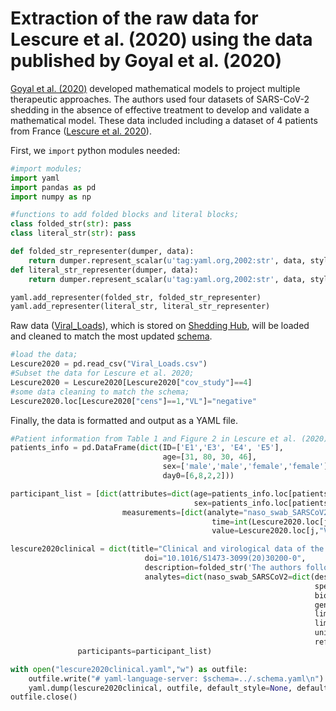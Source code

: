 # Extraction of the raw data for Lescure et al. (2020) using the data published by Goyal et al. (2020)

[Goyal et al. (2020)](https://www.science.org/doi/10.1126/sciadv.abc7112) developed mathematical models to project multiple therapeutic approaches. The authors used four datasets of SARS-CoV-2 shedding in the absence of effective treatment to develop and validate a mathematical model. These data included including a dataset of 4 patients from France ([Lescure et al. 2020](https://www.thelancet.com/journals/laninf/article/PIIS1473-3099(20)30200-0/fulltext)).

First, we `import` python modules needed:

```python
#import modules;
import yaml
import pandas as pd
import numpy as np

#functions to add folded blocks and literal blocks;
class folded_str(str): pass
class literal_str(str): pass

def folded_str_representer(dumper, data):
    return dumper.represent_scalar(u'tag:yaml.org,2002:str', data, style='>')
def literal_str_representer(dumper, data):
    return dumper.represent_scalar(u'tag:yaml.org,2002:str', data, style='|')

yaml.add_representer(folded_str, folded_str_representer)
yaml.add_representer(literal_str, literal_str_representer)
```

Raw data ([Viral_Loads](https://github.com/shedding-hub/shedding-hub/blob/main/data/lescure2020clinical/Viral_Loads.csv)), which is stored on [Shedding Hub](https://github.com/shedding-hub), will be loaded and cleaned to match the most updated [schema](https://github.com/shedding-hub/shedding-hub/blob/main/data/.schema.yaml).

```python
#load the data;
Lescure2020 = pd.read_csv("Viral_Loads.csv")
#Subset the data for Lescure et al. 2020;
Lescure2020 = Lescure2020[Lescure2020["cov_study"]==4]
#some data cleaning to match the schema;
Lescure2020.loc[Lescure2020["cens"]==1,"VL"]="negative"
```

Finally, the data is formatted and output as a YAML file.

```python
#Patient information from Table 1 and Figure 2 in Lescure et al. (2020)
patients_info = pd.DataFrame(dict(ID=['E1','E3', 'E4', 'E5'],
                                  age=[31, 80, 30, 46],
                                  sex=['male','male','female','female'],
                                  day0=[6,8,2,2]))

participant_list = [dict(attributes=dict(age=patients_info.loc[patients_info["ID"]==i,"age"].item(),
                                         sex=patients_info.loc[patients_info["ID"]==i,"sex"].item(),),
                         measurements=[dict(analyte="naso_swab_SARSCoV2",
                                             time=int(Lescure2020.loc[j,"dao"].item()+patients_info.loc[patients_info["ID"]==i,"day0"].item()),
                                             value=Lescure2020.loc[j,"VL"]) for j in Lescure2020.loc[Lescure2020["ID"]==i].index]) for i in pd.unique(Lescure2020["ID"])]

lescure2020clinical = dict(title="Clinical and virological data of the first cases of COVID-19 in Europe: a case series",
                              doi="10.1016/S1473-3099(20)30200-0",
                              description=folded_str('The authors followed five patients admitted to Bichat-Claude Bernard University Hospital (Paris, France) and Pellegrin University Hospital (Bordeaux, France) and diagnosed with COVID-19 by semi-quantitative RT-PCR on nasopharyngeal swabs. We assessed patterns of clinical disease and viral load from different samples (nasopharyngeal and blood, urine, and stool samples), which were obtained once daily for 3 days from hospital admission, and once every 2 or 3 days until patient discharge. Stool samples only have positive and negative results (currently not included in this data). The data was obtained from Goyal et al. 2020 for the nasopharyngeal swab results in 4 patients.\n'),
                              analytes=dict(naso_swab_SARSCoV2=dict(description=folded_str("SARS-CoV-2 RNA genome copy concentration in nasopharyngeal swab samples. The concentration were quantified in genome copies per swab.\n"),
                                                                    specimen="nasopharyngeal_swab",
                                                                    biomarker="SARS-CoV-2",
                                                                    gene_target="RdRp or E",
                                                                    limit_of_quantification=100,
                                                                    limit_of_detection=1,
                                                                    unit="gc/swab",
                                                                    reference_event="symptom onset")),
               participants=participant_list)

with open("lescure2020clinical.yaml","w") as outfile:
    outfile.write("# yaml-language-server: $schema=../.schema.yaml\n")
    yaml.dump(lescure2020clinical, outfile, default_style=None, default_flow_style=False, sort_keys=False)
outfile.close()
```

```python

```
